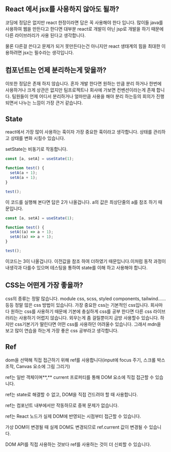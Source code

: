 ## React 에서 jsx를 사용하지 않아도 될까?

코딩에 정답은 없지만 react 한정이라면 답은 꼭 사용해야 한다 입니다. 많이들 java를 사용하여 웹을 만든다고 한다면 대부분 react로 개발이 아닌 jsp로 개발을 하기 때문에 다른 라이브러리가 사용 된다고 생각합니다.

물론 다른걸 쓴다고 문제가 되거 못만든다는건 아니지만 react 생태계의 힘을 최대한 이용하려면 jsx는 필수라는 생각입니다.

## 컴포넌트는 언제 분리하는게 맞을까?

이또한 정답은 존재 하지 않습니다. 혼자 개발 한다면 원하는 만큼 분리 하거나 한번에 사용하거나 크게 상관은 없지만 팀프로젝트나 회사에 가보면 컨벤션이라는게 존재 합니다. 팀원들이 언제 어디서 분리하거나 얼마만큼 사용을 해야 분리 하는등의 회의가 진행되면서 나누는 느낌이 가장 큰거 같습니다.

## State

react에서 가장 많이 사용하는 훅이자 가장 중요한 훅이라고 생각합니다. 상태를 관리하고 상태를 변화 시킬수 있습니다.

setState는 비동기로 작동합니다.

```jsx
const [a, setA] = useState(1);

function test() {
  setA(a + 1);
  setA(a + 1);
}

test();
```

이 코드를 실행해 본다면 답은 2가 나올겁니다. a의 값은 최상단줄의 a를 참조 하기 때문입니다.

```jsx
const [a, setA] = useState(1);

function test() {
  setA((a) => a + 1);
  setA((a) => a + 1);
}

test();
```

이코드는 3이 나올겁니다. 이전값을 참조 하여 더하였기 때문입니다.이처럼 동작 과정이 내생각과 다를수 있으며 테스팅을 통하여 state를 이해 하고 사용해야 합니다.

## CSS는 어떤게 가장 좋을까?

css의 종류는 정말 많습니다. module css, scss, styled components, tailwind…… 등등 정말 많은 css 방법이 있습니다. 가장 중요한 css는 기본적인 css입니다. 회사마다 원하는 css를 사용하기 때문에 기본에 충실하게 css를 공부 한다면 다른 css 라이브러리는 사용하기 어렵지 않습니다. 외우는게 좀 걸릴뿐이지 금방 사용할수 있습니다. 하지만 css기본기가 딸린다면 어떤 css를 사용하던 어려울수 있습니다. 그래서 mdn을 보고 많이 연습을 하는게 가장 좋은 css 공부라고 생각합니다.

## Ref

dom을 선택해 직접 접근하기 위해 ref를 사용합니다(input에 focus 주기, 스크롤 박스 조작, Canvas 요소에 그림 그리기)

ref는 일반 객체이며**,** current 프로퍼티를 통해 DOM 요소에 직접 접근할 수 있습니다.

ref는 state로 해결할 수 없고, DOM을 직접 건드려야 할 때 사용합니다.

ref는 컴포넌트 내부에서만 작동하므로 중복 문제가 없습니다.

ref는 React 노드가 실제 DOM에 반영되는 시점부터 접근할 수 있습니다.

가상 DOM이 변경될 때 실제 DOM도 변경되므로 ref.current 값이 변경될 수 있습니다.

DOM API를 직접 사용하는 것보다 ref를 사용하는 것이 더 신뢰할 수 있습니다.
